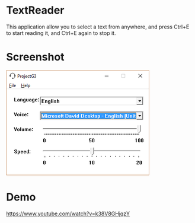 # TextReader
This application allow you to select a text from anywhere, and press Ctrl+E to start reading it, and Ctrl+E again to stop it.

# Screenshot
![Screenshot](https://raw.githubusercontent.com/hiepxuan2008/TextReader/master/Screenshot.png)

# Demo
https://www.youtube.com/watch?v=k38V8GHjqzY

